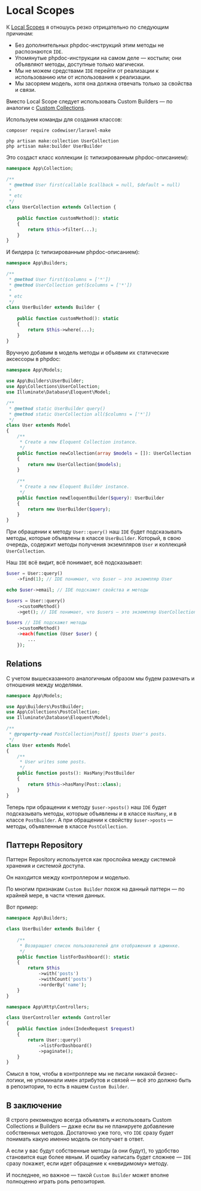 # Local Scopes

К [Local Scopes](https://laravel.com/docs/10.x/eloquent#local-scopes)
я отношусь резко отрицательно по следующим причинам:

* Без дополнительных phpdoc-инструкций этим методы не распознаются `IDE`.
* Упомянутые phpdoc-инструкции на самом деле — костыли; они объявляют методы, доступные только магически.
* Мы не можем средствами `IDE` перейти от реализации к использованию или от использования к реализации.
* Мы засоряем модель, хотя она должна отвечать только за свойства и связи.

Вместо Local Scope следует использовать Custom Builders — 
по аналогии с [Custom Collections](https://laravel.com/docs/10.x/eloquent-collections#custom-collections).

Используем команды для создания классов:

    composer require codewiser/laravel-make

    php artisan make:collection UserCollection
    php artisan make:builder UserBuilder

Это создаст класс коллекции (с типизированным phpdoc-описанием):

```php
namespace App\Collection;

/**
 * @method User first(callable $callback = null, $default = null)
 * 
 * etc
 */
class UserCollection extends Collection {
    
    public function customMethod(): static 
    {
        return $this->filter(...);
    } 
}
```

И билдера (с типизированным phpdoc-описанием):

```php
namespace App\Builders;

/**
 * @method User first($columns = ['*'])
 * @method UserCollection get($columns = ['*'])
 * 
 * etc
 */
class UserBuilder extends Builder {
    
    public function customMethod(): static 
    {
        return $this->where(...);
    } 
}
```

Вручную добавим в модель методы и объявим их статические аксессоры в phpdoc:

```php
namespace App\Models;
 
use App\Builders\UserBuilder;
use App\Collections\UserCollection;
use Illuminate\Database\Eloquent\Model;

/**
 * @method static UserBuilder query()
 * @method static UserCollection all($columns = ['*'])
 */
class User extends Model
{
    /**
     * Create a new Eloquent Collection instance.
     */
    public function newCollection(array $models = []): UserCollection
    {
        return new UserCollection($models);
    }
    
    /**
     * Create a new Eloquent Builder instance.
     */
    public function newEloquentBuilder($query): UserBuilder
    {
        return new UserBuilder($query);
    }
}
```

При обращении к методу `User::query()` наш `IDE` будет подсказывать методы,
которые объявлены в классе `UserBuilder`. 
Который, в свою очередь, содержит методы получения экземпляров `User` 
и коллекций `UserCollection`.

Наш `IDE` всё видит, всё понимает, всё подсказывает:

```php
$user = User::query()
    ->find(1); // IDE понимает, что $user — это экземпляр User

echo $user->email; // IDE подскажет свойства и методы

$users = User::query()
    ->customMethod()
    ->get(); // IDE понимает, что $users — это экземпляр UserCollection

$users // IDE подскажет методы
    ->customMethod()
    ->each(function (User $user) {
        ...
    });
```

## Relations

С учетом вышесказанного аналогичным образом 
мы будем размечать и отношения между моделями.

```php
namespace App\Models;

use App\Builders\PostBuilder;
use App\Collections\PostCollection;
use Illuminate\Database\Eloquent\Model;

/**
 * @property-read PostCollection|Post[] $posts User's posts.
 */
class User extends Model
{
    /**
     * User writes some posts.
     */
    public function posts(): HasMany|PostBuilder
    {
        return $this->hasMany(Post::class);
    }
}
```

Теперь при обращении к методу `$user->posts()` наш `IDE` будет подсказывать методы, 
которые объявлены и в классе `HasMany`, и в классе `PostBuilder`. 
А при обращении к свойству `$user->posts` — методы, объявленные в классе `PostCollection`.

## Паттерн Repository

Паттерн Repository используется как прослойка между системой хранения и системой доступа.

Он находится между контроллером и моделью.

По многим признакам `Custom Builder` похож на данный паттерн — по крайней мере, в части чтения данных.

Вот пример:

```php
namespace App\Builders;

class UserBuilder extends Builder {
    
    /**
     * Возвращает список пользователей для отображения в админке.
     */
    public function listForDashboard(): static 
    {
        return $this
            ->with('posts')
            ->withCount('posts')
            ->orderBy('name');
    } 
}
```

```php
namespace App\Http\Controllers;

class UserController extends Controller
{    
    public function index(IndexRequest $request) 
    {
        return User::query()
            ->listForDashboard()
            ->paginate();
    }
}
```

Смысл в том, чтобы в контроллере мы не писали никакой бизнес-логики, 
не упоминали имен атрибутов и связей — 
всё это должно быть в репозитории, то есть в нашем `Custom Builder`.

## В заключение

Я строго рекомендую всегда объявлять и использовать Custom Collections и Builders — 
даже если вы не планируете добавление собственных методов. 
Достаточно уже того, что `IDE` сразу будет понимать какую именно модель он получает в ответ.

А если у вас будут собственные методы (а они будут), то удобство становится еще более явным. 
И ошибку написать будет сложнее — `IDE` сразу покажет, если идет обращение к «невидимому» методу.

И последнее, но важное — такой `Custom Builder` может вполне полноценно играть роль репозитория.